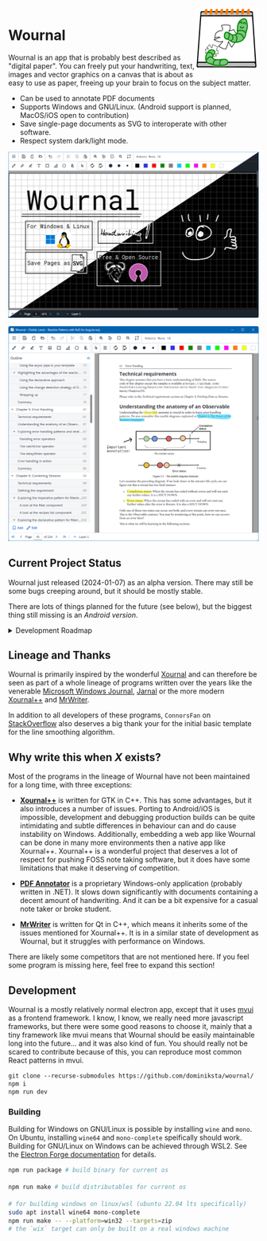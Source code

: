 <img src="src/renderer/res/icon/wournal/logo.png" height="128" align="right"/>

# Wournal

Wournal is an app that is probably best described as "digital paper". You can
freely put your handwriting, text, images and vector graphics on a canvas that
is about as easy to use as paper, freeing up your brain to focus on the subject
matter.

- Can be used to annotate PDF documents
- Supports Windows and GNU/Linux. (Android support is planned, MacOS/iOS open to
  contribution)
- Save single-page documents as SVG to interoperate with other software.
- Respect system dark/light mode.

![Screenshot](docs/assets/readme-screenshot.png)

![Screenshot PDF Annotation](docs/assets/readme-screenshot-pdf-annotation.png)

## Current Project Status

Wournal just released (2024-01-07) as an alpha version. There may still be some
bugs creeping around, but it should be mostly stable.

There are lots of things planned for the future (see below), but the biggest
thing still missing is an *Android version*.

<details>
  <summary>Development Roadmap</summary>
  
  **Known Issues**:
  
  - High DPI / Scaling is not Ideal
    - Zooming PDF Documents Looks a Bit Weird
    - Text Rendering on Default Zoom Level can be Slightly Blurry

  **Before Beta**:

  - [x] Store Config as File Instead of in LocalStorage
  - [ ] PDF Annotation with [pdf-js](https://mozilla.github.io/pdf.js/)
    - [x] Viewing & Annotating
    - [x] Highlight Text
    - [ ] Choose between attaching PDF to WOJ, Relative or Absolute File Path
  - [x] Exporting to PDF with [pdf-lib](https://pdf-lib.js.org/)
  - [x] Table of Contents
    - [x] Auto Import From PDF
  - [ ] Tabs
  - [ ] Tablet (and Phone) Friendly UI
  - [ ] Android Version with Cordova or Capacitor
  - [x] Stack Trace & Bug Report Dialog
  - [x] Auto Saves
  - [x] Single Click to Select
  - [ ] Polish Icon (especially lower resolution versions)
  - [ ] Simple Website with some Documentation with GitHub Pages

  **Before 1.0**

  - [x] Default Document Zoom Level Config Option
  - [x] Drag&Drop From File Manager to Open
  - [ ] Jumplist
  - [ ] Customizable Pen Cursor Angle Change (Especially for Lefties)
  - [ ] Lasso Select
  - [ ] Set Default Paper Style
  - [ ] Vertical Space Tool
  - [ ] Rotate Selection
  - [x] Notify Update & Display Changelog

  **(Probably/Maybe) After 1.0**

  - [ ] Different Page Layouts
    - [ ] Single Page
    - [ ] Two Pages (Continuous)
  - [ ] Annotate Multiple PDFs in one Wournal Document
  - [ ] Import XOJ (from Xournal)
  - [ ] Import Annotations from a PDF (at least a bit)
  - [ ] Apply New Page Style to All Pages
  - [ ] Laser Pointer
  - [ ] Custom "Sticker" or "Element" Collections (like Google Material Icons or
        Cisco Networking Diagram Thingies)
  - [ ] Page Thumbnails in Left Panel
  - [ ] Put Text Marker Strokes on a Separate Layer to Always Have Text In Front
    - Xournal does not do this, Xournal++ and PDF Annotator do
  - [ ] A Textfield with Syntax Highlighting for Various Programming Langs

</details>

## Lineage and Thanks

Wournal is primarily inspired by the wonderful [Xournal][XOJ] and can therefore
be seen as part of a whole lineage of programs written over the years like the
venerable [Microsoft Windows Journal][JNT], [Jarnal][JAJ] or the more modern
[Xournal++][XOPP] and [MrWriter][MOJ].

In addition to all developers of these programs, `ConnorsFan` on
[StackOverflow][ACK1] also deserves a big thank your for the initial basic
template for the line smoothing algorithm.

[XOJ]: http://xournal.sourceforge.net/
[XOPP]: https://xournalpp.github.io/
[JNT]: https://en.wikipedia.org/wiki/Windows_Journal
[JAJ]: http://www.dklevine.com/general/software/tc1000/jarnal.htm
[MOJ]: https://unruhschuh.github.io/MrWriter/

[ACK1]: https://stackoverflow.com/a/40700068

## Why write this when *X* exists?

Most of the programs in the lineage of Wournal have not been maintained for a
long time, with three exceptions:

- **[Xournal++](https://xournalpp.github.io/)** is written for GTK in C++. This
  has some advantages, but it also introduces a number of issues. Porting to
  Android/iOS is impossible, development and debugging production builds can be
  quite intimidating and subtle differences in behaviour can and do cause
  instability on Windows. Additionally, embedding a web app like Wournal can be
  done in many more environments then a native app like Xournal++. Xournal++ is
  a wonderful project that deserves a lot of respect for pushing FOSS note
  taking software, but it does have some limitations that make it deserving of
  competition.

- **[PDF Annotator](https://www.pdfannotator.com/)** is a proprietary
  Windows-only application (probably written in .NET). It slows down
  significantly with documents containing a decent amount of handwriting. And it
  can be a bit expensive for a casual note taker or broke student.

- **[MrWriter](https://unruhschuh.github.io/MrWriter/)** is written for Qt in
  C++, which means it inherits some of the issues mentioned for Xournal++. It is
  in a similar state of development as Wournal, but it struggles with
  performance on Windows.

There are likely some competitors that are not mentioned here. If you feel some
program is missing here, feel free to expand this section!

## Development

Wournal is a mostly relatively normal electron app, except that it uses
[mvui](https://github.com/dominiksta/mvui) as a frontend framework. I know, I
know, we really need more javascript frameworks, but there were some good
reasons to choose it, mainly that a tiny framework like mvui means that Wournal
should be easily maintainable long into the future... and it was also kind of
fun. You should really not be scared to contribute because of this, you can
reproduce most common React patterns in mvui.

```{bash}
git clone --recurse-submodules https://github.com/dominiksta/wournal/
npm i
npm run dev
```

### Building

Building for Windows on GNU/Linux is possible by installing `wine` and
`mono`. On Ubuntu, installing `wine64` and `mono-complete` speifically should
work. Building for GNU/Linux on Windows can be achieved through WSL2. See the
[Electron Forge documentation][EFD] for details.

[EFD]: https://www.electronforge.io/core-concepts/build-lifecycle

```bash
npm run package # build binary for current os

npm run make # build distributables for current os

# for building windows on linux/wsl (ubuntu 22.04 lts specifically)
sudo apt install wine64 mono-complete
npm run make -- --platform=win32 --targets=zip
# the `wix` target can only be built on a real windows machine
```
